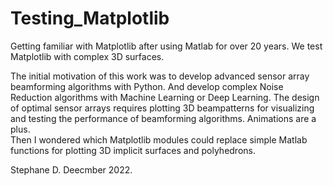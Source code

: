 # Testing_Matplotlib

Getting familiar with Matplotlib after using Matlab for over 20 years.
We test Matplotlib with complex 3D surfaces.

The initial motivation of this work was to develop advanced sensor array beamforming algorithms with Python. And develop complex Noise Reduction algorithms with Machine Learning or Deep Learning.
The design of optimal sensor arrays requires plotting 3D beampatterns for visualizing and testing the performance of beamforming algorithms. Animations are a plus.  
Then I wondered which Matplotlib modules could replace simple Matlab functions for plotting 3D implicit surfaces and polyhedrons.  

Stephane D.  Deecmber 2022. 


